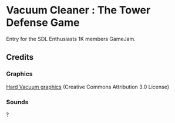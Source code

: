 # Vacuum Cleaner : The Tower Defense Game

Entry for the SDL Enthusiasts 1K members GameJam.

## Credits

### Graphics

[Hard Vacuum graphics](https://lostgarden.home.blog/2005/03/27/game-post-mortem-hard-vacuum/)
(Creative Commons Attribution 3.0 License)

### Sounds

?

